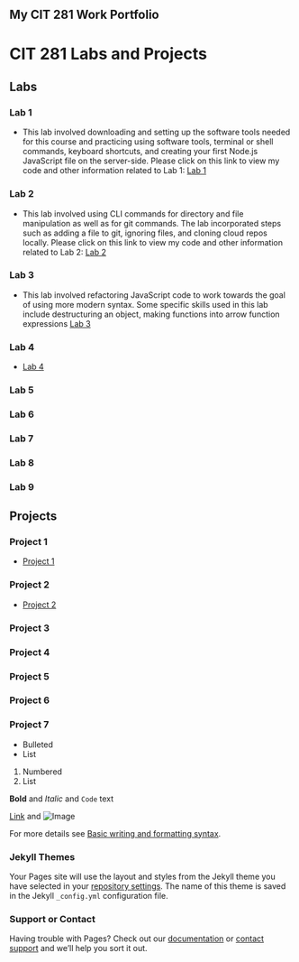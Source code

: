 ## My CIT 281 Work Portfolio

# CIT 281 Labs and Projects

## Labs
### Lab 1
- This lab involved downloading and setting up the software tools needed for this course and practicing using software tools, terminal or shell commands, keyboard shortcuts, and creating your first Node.js JavaScript file on the server-side. Please click on this link to view my code and other information related to Lab 1: [Lab 1](https://github.com/sujalachittor/cit281-lab1.git)
### Lab 2
- This lab involved using CLI commands for directory and file manipulation as well as for git commands. The lab incorporated steps such as adding a file to git, ignoring files, and cloning cloud repos locally. Please click on this link to view my code and other information related to Lab 2: [Lab 2](https://github.com/sujalachittor/cit281-lab2.git)
### Lab 3
- This lab involved refactoring JavaScript code to work towards the goal of using more modern syntax. Some specific skills used in this lab include destructuring an object, making functions into arrow function expressions [Lab 3](https://github.com/sujalachittor/cit281-lab3.git)
### Lab 4
- [Lab 4](https://github.com/sujalachittor/cit281-lab4.git)
### Lab 5
### Lab 6
### Lab 7
### Lab 8
### Lab 9

## Projects
### Project 1
- [Project 1](https://sujalachittor.github.io/cit281-p1)
### Project 2
- [Project 2]()
### Project 3
### Project 4
### Project 5
### Project 6
### Project 7

- Bulleted
- List

1. Numbered
2. List

**Bold** and _Italic_ and `Code` text

[Link](url) and ![Image](src)

For more details see [Basic writing and formatting syntax](https://docs.github.com/en/github/writing-on-github/getting-started-with-writing-and-formatting-on-github/basic-writing-and-formatting-syntax).

### Jekyll Themes

Your Pages site will use the layout and styles from the Jekyll theme you have selected in your [repository settings](https://github.com/sujalachittor/sujalachittor.github.io/settings/pages). The name of this theme is saved in the Jekyll `_config.yml` configuration file.

### Support or Contact

Having trouble with Pages? Check out our [documentation](https://docs.github.com/categories/github-pages-basics/) or [contact support](https://support.github.com/contact) and we’ll help you sort it out.
